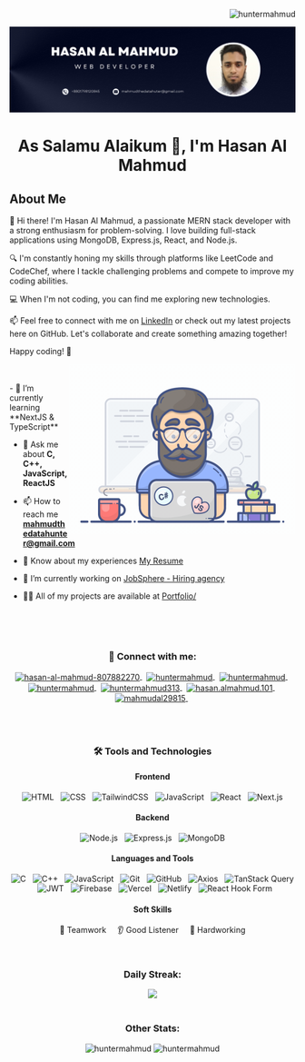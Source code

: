 <!--
This is the ReadMe file generator link: https://rahuldkjain.github.io/gh-profile-readme-generator/
-->


<p align="right"> <img src="https://visitcount.itsvg.in/api?id=huntermahmud&icon=0&color=12https://visitcount.itsvg.in" alt="huntermahmud" /> </p>

![banner](https://github.com/HunterMahmud/HunterMahmud/blob/main/banner.png)
<h1 align="center">As Salamu Alaikum 👋, I'm Hasan Al Mahmud</h1>

## About Me

👋 Hi there! I'm Hasan Al Mahmud, a passionate MERN stack developer with a strong enthusiasm for problem-solving. I love building full-stack applications using MongoDB, Express.js, React, and Node.js.

🔍 I'm constantly honing my skills through platforms like LeetCode and CodeChef, where I tackle challenging problems and compete to improve my coding abilities.

💻 When I'm not coding, you can find me exploring new technologies.<!--, contributing to open source projects, and sharing my knowledge with the developer community.-->

📫 Feel free to connect with me on [LinkedIn](https://www.linkedin.com/in/huntermahmud) or check out my latest projects here on GitHub. Let's collaborate and create something amazing together!

Happy coding! 🚀

<!-- <h3 align="center">I am passionate about problem solving and web development. </h3> -->
<img align="right" alt="Coding" width="400" src= "https://github.com/HunterMahmud/HunterMahmud/blob/main/programmer.gif">

<!--
<p align="left"> <img src="https://komarev.com/ghpvc/?username=huntermahmud&label=Profile%20views&color=0e75b6&style=flat" alt="huntermahmud" /> </p>

<p align="left"> <a href="https://github.com/ryo-ma/github-profile-trophy"><img src="https://github-profile-trophy.vercel.app/?username=huntermahmud" alt="huntermahmud" /></a> </p>

<p align="left"> <a href="https://twitter.com/mahmudal29815" target="blank"><img src="https://img.shields.io/twitter/follow/mahmudal29815?logo=twitter&style=for-the-badge" alt="mahmudal29815" /></a> </p>
-->
<br>
<br>
- 🌱 I’m currently learning **NextJS & TypeScript**

- 💬 Ask me about **C, C++, JavaScript, ReactJS**

- 📫 How to reach me **mahmudthedatahunter@gmail.com**

- 📄 Know about my experiences [My Resume](https://drive.google.com/file/d/1UV4bCr2outF20x766nFkd2yf_G4Hp76F/view?usp=sharing)

- 🔭 I’m currently working on [JobSphere - Hiring agency](https://github.com/HunterMahmud/JobSphere)

<!--
- 👯 I’m looking to collaborate on [project](https://github.com/hasan/project)

- 🤝 I’m looking for help with [project](https://github.com/hasan/project)
-->

- 👨‍💻 All of my projects are available at [Portfolio/](https://hasanalmahmud.netlify.app/) 

</br>
</br>
</br>


<h3 align="center">🤝 Connect with me:</h3>

<div align="center">

<a href="https://www.linkedin.com/in/huntermahmud/" target="blank">
<img align="center" src="https://img.shields.io/badge/LinkedIn-0077B5?style=flat&logo=linkedin&logoColor=white" alt="hasan-al-mahmud-807882270" height="20" />
</a> &nbsp;
 
<a href="https://www.leetcode.com/huntermahmud" target="blank">
<img align="center" src="https://img.shields.io/badge/LeetCode-FFA116?style=flat&logo=leetcode&logoColor=white" alt="huntermahmud" height="20" />
</a> &nbsp;
  
<a href="https://www.codechef.com/users/huntermahmud" target="blank">
<img align="center" src="https://img.shields.io/badge/CodeChef-5B4638?style=flat&logo=codechef&logoColor=white" alt="huntermahmud" height="20" />
</a> &nbsp;
  
<a href="https://www.hackerrank.com/huntermahmud" target="blank">
<img align="center" src="https://img.shields.io/badge/HackerRank-00EA64?style=flat&logo=hackerrank&logoColor=white" alt="huntermahmud" height="20" />
</a> &nbsp;
  
<a href="https://codeforces.com/profile/huntermahmud313" target="blank">
<img align="center" src="https://img.shields.io/badge/Codeforces-1F8ACB?style=flat&logo=codeforces&logoColor=white" alt="huntermahmud313" height="20" />
</a> &nbsp;
  
<a href="https://fb.com/hasan.almahmud.101" target="blank">
<img align="center" src="https://img.shields.io/badge/Facebook-1877F2?style=flat&logo=facebook&logoColor=white" alt="hasan.almahmud.101" height="20" />
</a> &nbsp;
  
<a href="https://twitter.com/mahmudal29815" target="blank">
<img align="center" src="https://img.shields.io/badge/Twitter-1DA1F2?style=flat&logo=twitter&logoColor=white" alt="mahmudal29815" height="20" />
</a> &nbsp;

</div>

</br>
</br>
</br>

<div align="center">

### 🛠️ **Tools and Technologies**



#### **Frontend**
![HTML](https://img.shields.io/badge/-HTML5-E34F26?style=flat&logo=html5&logoColor=white) &nbsp; ![CSS](https://img.shields.io/badge/-CSS3-1572B6?style=flat&logo=css3&logoColor=white) &nbsp; ![TailwindCSS](https://img.shields.io/badge/-TailwindCSS-06B6D4?style=flat&logo=tailwindcss&logoColor=white) &nbsp; ![JavaScript](https://img.shields.io/badge/-JavaScript-F7DF1E?style=flat&logo=javascript&logoColor=black) &nbsp; ![React](https://img.shields.io/badge/-React-61DAFB?style=flat&logo=react&logoColor=black) &nbsp; ![Next.js](https://img.shields.io/badge/-Next.js-000000?style=flat&logo=next.js&logoColor=white)

#### **Backend**
![Node.js](https://img.shields.io/badge/-Node.js-339933?style=flat&logo=node.js&logoColor=white) &nbsp; ![Express.js](https://img.shields.io/badge/-Express.js-000000?style=flat&logo=express&logoColor=white) &nbsp; ![MongoDB](https://img.shields.io/badge/-MongoDB-47A248?style=flat&logo=mongodb&logoColor=white)

#### **Languages and Tools**
![C](https://img.shields.io/badge/-C-A8B9CC?style=flat&logo=c&logoColor=black) &nbsp; ![C++](https://img.shields.io/badge/-C++-00599C?style=flat&logo=c%2B%2B&logoColor=white) &nbsp; ![JavaScript](https://img.shields.io/badge/-JavaScript-F7DF1E?style=flat&logo=javascript&logoColor=black) &nbsp; ![Git](https://img.shields.io/badge/-Git-F05032?style=flat&logo=git&logoColor=white) &nbsp; ![GitHub](https://img.shields.io/badge/-GitHub-181717?style=flat&logo=github&logoColor=white) &nbsp; ![Axios](https://img.shields.io/badge/-Axios-5A29E4?style=flat&logo=axios&logoColor=white) &nbsp; ![TanStack Query](https://img.shields.io/badge/-TanStack%20Query-FF4154?style=flat&logo=react-query&logoColor=white) &nbsp; ![JWT](https://img.shields.io/badge/-JWT-000000?style=flat&logo=jsonwebtokens&logoColor=white) &nbsp; ![Firebase](https://img.shields.io/badge/-Firebase-FFCA28?style=flat&logo=firebase&logoColor=black) &nbsp; ![Vercel](https://img.shields.io/badge/-Vercel-000000?style=flat&logo=vercel&logoColor=white) &nbsp; ![Netlify](https://img.shields.io/badge/-Netlify-00C7B7?style=flat&logo=netlify&logoColor=white) &nbsp; ![React Hook Form](https://img.shields.io/badge/-React%20Hook%20Form-EC5990?style=flat&logo=reacthookform&logoColor=white)

#### **Soft Skills**
🤝 Teamwork &nbsp; &nbsp; 👂 Good Listener &nbsp; &nbsp; 💪 Hardworking

</div>

<!--
 
<br>
<br>
<h3 align="center">Languages and Tools:</h3>
<div align="center"> 

 
 <a href="https://www.cprogramming.com/" target="_blank" rel="noreferrer">
  <img src="https://raw.githubusercontent.com/devicons/devicon/master/icons/c/c-original.svg" alt="c" width="40" height="40"/> 
 </a> 
 <a href="https://www.w3schools.com/cpp/" target="_blank" rel="noreferrer">
  <img src="https://raw.githubusercontent.com/devicons/devicon/master/icons/cplusplus/cplusplus-original.svg" alt="cplusplus" width="40" height="40"/> 
 </a> 
 <a href="https://www.w3schools.com/css/" target="_blank" rel="noreferrer"> 
   <img src="https://raw.githubusercontent.com/devicons/devicon/master/icons/css3/css3-original-wordmark.svg" alt="css3" width="40" height="40"/> 
 </a> 
 <a href="https://www.figma.com/" target="_blank" rel="noreferrer"> 
  <img src="https://www.vectorlogo.zone/logos/figma/figma-icon.svg" alt="figma" width="40" height="40"/> 
 </a>  
 <a href="https://firebase.google.com/" target="_blank" rel="noreferrer"> 
  <img src="https://www.vectorlogo.zone/logos/firebase/firebase-icon.svg" alt="firebase" width="40" height="40"/>
 </a> 
 <a href="https://git-scm.com/" target="_blank" rel="noreferrer">
  <img src="https://www.vectorlogo.zone/logos/git-scm/git-scm-icon.svg" alt="git" width="40" height="40"/>
 </a> 
 <a href="https://www.w3.org/html/" target="_blank" rel="noreferrer"> 
  <img src="https://raw.githubusercontent.com/devicons/devicon/master/icons/html5/html5-original-wordmark.svg" alt="html5" width="40" height="40"/> 
 </a> 
 <a href="https://developer.mozilla.org/en-US/docs/Web/JavaScript" target="_blank" rel="noreferrer"> 
   <img src="https://raw.githubusercontent.com/devicons/devicon/master/icons/javascript/javascript-original.svg" alt="javascript" width="40" height="40"/>
 </a> 
 <a href="https://www.mongodb.com/" target="_blank" rel="noreferrer"> 
    <img src="https://raw.githubusercontent.com/devicons/devicon/master/icons/mongodb/mongodb-original-wordmark.svg" alt="mongodb" width="40" height="40"/> 
 </a> 
 <a href="https://nodejs.org" target="_blank" rel="noreferrer"> 
     <img src="https://raw.githubusercontent.com/devicons/devicon/master/icons/nodejs/nodejs-original-wordmark.svg" alt="nodejs" width="40" height="40"/> 
 </a> 
 <a href="https://expressjs.com/" target="_blank" rel="noreferrer">   
      <img src="https://cdn.jsdelivr.net/gh/devicons/devicon/icons/express/express-original.svg"  width="40" height="40" alt="express"  />
</a> 
 <a href="https://reactjs.org/" target="_blank" rel="noreferrer"> 
 <img src="https://raw.githubusercontent.com/devicons/devicon/master/icons/react/react-original-wordmark.svg" alt="react" width="40" height="40"/> 
</a> 
 <a href="https://tailwindcss.com/" target="_blank" rel="noreferrer"> 
  <img src="https://www.vectorlogo.zone/logos/tailwindcss/tailwindcss-icon.svg" alt="tailwind" width="40" height="40"/>
 </a>
</div>

-->

<br>

<h3 align="center">Daily Streak:</h3>
<div align="center">
 <img src="https://streak-stats.demolab.com/?user=huntermahmud&theme=default"/>
</div>

 <br>
 <h3 align="center">Other Stats:</h3>

<div align="center">
 <img  src="https://github-readme-stats.vercel.app/api/top-langs?username=huntermahmud&show_icons=true&locale=en&layout=compact" alt="huntermahmud" />
 <img  src="https://github-readme-stats.vercel.app/api?username=huntermahmud&show_icons=true&locale=en" alt="huntermahmud" />
</div>








